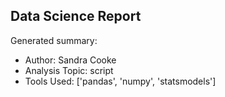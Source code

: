 ## Data Science Report

Generated summary:

- Author: Sandra Cooke
- Analysis Topic: script
- Tools Used: ['pandas', 'numpy', 'statsmodels']
